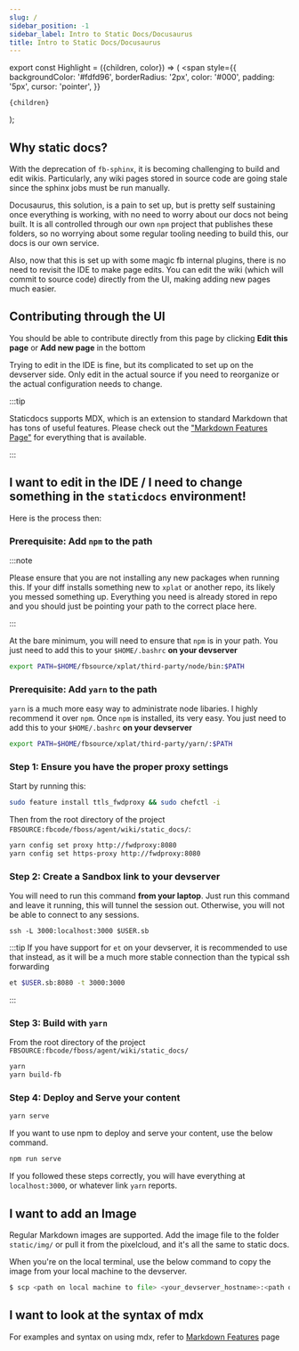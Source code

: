 ```yaml
---
slug: /
sidebar_position: -1
sidebar_label: Intro to Static Docs/Docusaurus
title: Intro to Static Docs/Docusaurus
---
```


export const Highlight = ({children, color}) => (
  <span
    style={{
      backgroundColor: '#fdfd96',
      borderRadius: '2px',
      color: '#000',
      padding: '5px',
      cursor: 'pointer',
    }}
  >
    {children}
  </span>
);

## Why static docs?

With the deprecation of `fb-sphinx`, it is becoming challenging to build and edit wikis. Particularly, any wiki pages stored in source code are going stale since the sphinx jobs must be run manually.

Docusaurus, this solution, is a pain to set up, but is pretty self sustaining once everything is working, with no need to worry about our docs not being built. It is all controlled through our own `npm` project that publishes these folders, so no worrying about some regular tooling needing to build this, our docs is our own service.

Also, now that this is set up with some magic fb internal plugins, there is no need to revisit the IDE to make page edits. You can edit the wiki (which will commit to source code) directly from the UI, making adding new pages much easier.

## Contributing through the UI

You should be able to contribute directly from this page by clicking **Edit this page** or **Add new page** in the bottom

Trying to edit in the IDE is fine, but its complicated to set up on the devserver side. Only edit in the actual source if you need to reorganize or the actual configuration needs to change.

:::tip

Staticdocs supports MDX, which is an extension to standard Markdown that has tons of useful features. Please check out the ["Markdown Features Page"](https://www.internalfb.com/intern/staticdocs/staticdocs/docs/documenting/markdown-features/) for everything that is available.

:::

## I want to edit in the IDE / I need to change something in the `staticdocs` environment!

Here is the process then:

### Prerequisite: Add `npm` to the path

:::note

Please ensure that you are not installing any new packages when running this. If your diff installs something new to `xplat` or another repo, its likely you messed something up. Everything you need is already stored in repo and you should just be pointing your path to the correct place here.

:::

At the bare minimum, you will need to ensure that `npm` is in your path. You just need to add this to your `$HOME/.bashrc` <Highlight>**on your devserver**</Highlight>

```bash
export PATH=$HOME/fbsource/xplat/third-party/node/bin:$PATH
```

### Prerequisite: Add `yarn` to the path

`yarn` is a much more easy way to administrate node libaries. I highly recommend it over `npm`.
Once `npm` is installed, its very easy. You just need to add this to your `$HOME/.bashrc` <Highlight>**on your devserver**</Highlight>

```bash
export PATH=$HOME/fbsource/xplat/third-party/yarn/:$PATH
```

### Step 1: Ensure you have the proper proxy settings


Start by running this:

```bash
sudo feature install ttls_fwdproxy && sudo chefctl -i
```

Then from the root directory of the project `FBSOURCE:fbcode/fboss/agent/wiki/static_docs/`:
```bash
yarn config set proxy http://fwdproxy:8080
yarn config set https-proxy http://fwdproxy:8080
```

### Step 2: Create a Sandbox link to your devserver

You will need to run this command <Highlight>**from your laptop**</Highlight>. Just run this command and leave it running, this will tunnel the session out. Otherwise, you will not be able to connect to any sessions.
```
ssh -L 3000:localhost:3000 $USER.sb
```
:::tip
If you have support for `et` on your devserver, it is recommended to use that instead, as it will be a much more stable connection than the typical ssh forwarding

```bash
et $USER.sb:8080 -t 3000:3000
```
:::


### Step 3: Build with `yarn`

From the root directory of the project `FBSOURCE:fbcode/fboss/agent/wiki/static_docs/`
```bash
yarn
yarn build-fb
```

### Step 4: Deploy and Serve your content

```bash
yarn serve
```

If you want to use npm to deploy and serve your content, use the below command.
```bash
npm run serve
```


If you followed these steps correctly, you will have everything at `localhost:3000`, or whatever link `yarn` reports.

## I want to add an Image

Regular Markdown images are supported. Add the image file to the folder `static/img/` or pull it from the pixelcloud, and it's all the same to static docs.

When you're on the local terminal, use the below command to copy the image from your local machine to the devserver.

```python
$ scp <path on local machine to file> <your_devserver_hostname>:<path on devserver>
```

## I want to look at the syntax of mdx

For examples and syntax on using mdx, refer to [Markdown Features](https://staticdocs.internalfb.com/staticdocs/docs/documenting/markdown-features/) page
